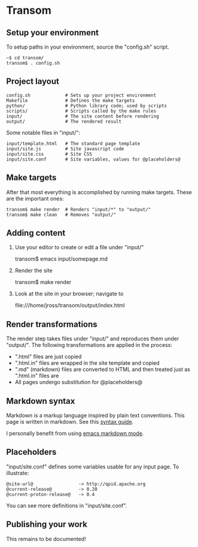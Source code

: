 # Transom

## Setup your environment

To setup paths in your environment, source the "config.sh" script.

    ~$ cd transom/
    transom$ . config.sh

## Project layout

    config.sh             # Sets up your project environment
    Makefile              # Defines the make targets
    python/               # Python library code; used by scripts
    scripts/              # Scripts called by the make rules
    input/                # The site content before rendering
    output/               # The rendered result

Some notable files in "input/":

    input/template.html   # The standard page template
    input/site.js         # Site javascript code
    input/site.css        # Site CSS
    input/site.conf       # Site variables, values for @placeholders@

## Make targets

After that most everything is accomplished by running make targets.
These are the important ones:

    transom$ make render  # Renders "input/*" to "output/"
    transom$ make clean   # Removes "output/"

## Adding content

1. Use your editor to create or edit a file under "input/"

    transom$ emacs input/somepage.md

2. Render the site

    transom$ make render

3. Look at the site in your browser; navigate to 

    file:///home/jross/transom/output/index.html

## Render transformations

The render step takes files under "input/" and reproduces them under
"output/".  The following transformations are applied in the process:

 - ".html" files are just copied
 - ".html.in" files are wrapped in the site template and copied
 - ".md" (markdown) files are converted to HTML and then treated
   just as ".html.in" files are
 - All pages undergo substitution for @placeholders@

## Markdown syntax

Markdown is a markup language inspired by plain text conventions.
This page is written in markdown.  See this [syntax guide][syntax].

I personally benefit from using [emacs markdown mode][emacs].

[syntax]: http://daringfireball.net/projects/markdown/syntax 
[emacs]:  http://jblevins.org/projects/markdown-mode/

## Placeholders

"input/site.conf" defines some variables usable for any input page.
To illustrate:

    @site-url@                 -> http://qpid.apache.org
    @current-release@          -> 0.20
    @current-proton-release@   -> 0.4

You can see more definitions in "input/site.conf".

## Publishing your work

This remains to be documented!
